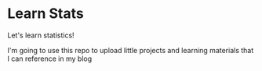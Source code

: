 # Learn Stats
Let's learn statistics!

I'm going to use this repo to upload little projects and learning materials that I can reference in my blog
